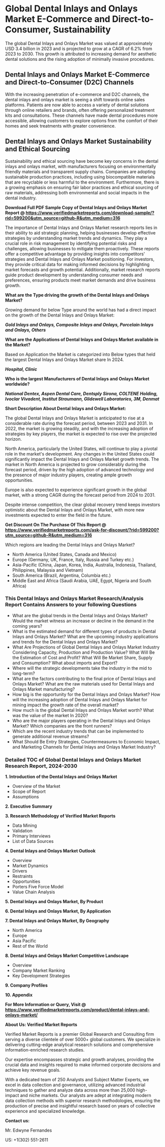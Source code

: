 <h1>Global Dental Inlays and Onlays Market E-Commerce and Direct-to-Consumer, Sustainability</h1><p class=""><p>The global Dental Inlays and Onlays Market was valued at approximately USD 3.4 billion in 2023 and is projected to grow at a CAGR of 6.2% from 2023 to 2030. This growth is attributed to increasing demand for aesthetic dental solutions and the rising adoption of minimally invasive procedures.</p><h2>Dental Inlays and Onlays Market E-Commerce and Direct-to-Consumer (D2C) Channels</h2><p>With the increasing penetration of e-commerce and D2C channels, the dental inlays and onlays market is seeing a shift towards online sales platforms. Patients are now able to access a variety of dental solutions through online retailers and brands, often offering personalized treatment kits and consultations. These channels have made dental procedures more accessible, allowing customers to explore options from the comfort of their homes and seek treatments with greater convenience.</p><h2>Dental Inlays and Onlays Market Sustainability and Ethical Sourcing</h2><p>Sustainability and ethical sourcing have become key concerns in the dental inlays and onlays market, with manufacturers focusing on environmentally friendly materials and transparent supply chains. Companies are adopting sustainable production practices, including using biocompatible materials that are recyclable or less harmful to the environment. Furthermore, there is a growing emphasis on ensuring fair labor practices and ethical sourcing of raw materials, addressing both environmental and social impacts in the dental industry.</p></p><p class=""><strong>Download Full PDF Sample Copy of Dental Inlays and Onlays Market Report @ <a href="https://www.verifiedmarketreports.com/download-sample/?rid=599200&utm_source=github-R&utm_medium=316" target="_blank">https://www.verifiedmarketreports.com/download-sample/?rid=599200&utm_source=github-R&utm_medium=316</a></strong></p><p>The importance of&nbsp;Dental Inlays and Onlays Market research reports lies in their ability to aid strategic planning, helping businesses develop effective strategies by understanding market trends and dynamics. They play a crucial role in risk management by identifying potential risks and challenges, allowing businesses to mitigate them proactively. These reports offer a competitive advantage by providing insights into competitors' strategies and Dental Inlays and Onlays Market positioning. For investors, they provide critical data for making informed decisions by highlighting market forecasts and growth potential. Additionally, market research reports guide product development by understanding consumer needs and preferences, ensuring products meet market demands and drive business growth.</p><p><strong>What are the&nbsp;Type driving the growth of the Dental Inlays and Onlays Market?</strong></p><p id="" class="">Growing demand for below Type around the world has had a direct impact on the growth of the Dental Inlays and Onlays Market:</p><p class=""><em><strong>Gold Inlays and Onlays, Composite Inlays and Onlays, Porcelain Inlays and Onlays, Others</strong></em></p><p class=""><strong>What are the&nbsp;Applications&nbsp;of Dental Inlays and Onlays Market available in the Market?</strong></p><p id="" class="">Based on Application the Market is categorized into Below types that held the largest Dental Inlays and Onlays Market share In 2024.</p><p class=""><em><strong>Hospital, Clinic</strong></em></p><p class=""><strong>Who is the largest Manufacturers of Dental Inlays and Onlays Market worldwide?</strong></p><p><em><strong>National Dentex, Aspen Dental Care, Dentsply Sirona, COLTENE Holding, Ivoclar Vivadent, Institut Straumann, Glidewell Laboratories, 3M, Denmat</strong></em></p><p id="" class=""><strong>Short Description About Dental Inlays and Onlays Market:</strong></p><p>The global Dental Inlays and Onlays Market is anticipated to rise at a considerable rate during the forecast period, between 2023 and 2031. In 2022, the market is growing steadily, and with the increasing adoption of strategies by key players, the market is expected to rise over the projected horizon.</p><p>North America, particularly the United States, will continue to play a pivotal role in the market's development. Any changes in the United States could significantly impact the Dental Inlays and Onlays Market growth trends. The market in North America is projected to grow considerably during the forecast period, driven by the high adoption of advanced technology and the presence of major industry players, creating ample growth opportunities.</p><p>Europe is also expected to experience significant growth in the global market, with a strong CAGR during the forecast period from 2024 to 2031.</p><p>Despite intense competition, the clear global recovery trend keeps investors optimistic about the Dental Inlays and Onlays Market, with more new investments expected to enter the field in the future.</p><p id="" class=""><strong>Get Discount On The Purchase Of This Report @ <a href="https://www.verifiedmarketreports.com/ask-for-discount/?rid=599200?utm_source=github-R&utm_medium=316" target="_blank">https://www.verifiedmarketreports.com/ask-for-discount/?rid=599200?utm_source=github-R&utm_medium=316</a></strong></p><p class="">Which regions are leading the Dental Inlays and Onlays Market?</p><ul><li>North America (United States, Canada and Mexico)</li><li>Europe (Germany, UK, France, Italy, Russia and Turkey etc.)</li><li>Asia-Pacific (China, Japan, Korea, India, Australia, Indonesia, Thailand, Philippines, Malaysia and Vietnam)</li><li>South America (Brazil, Argentina, Columbia etc.)</li><li>Middle East and Africa (Saudi Arabia, UAE, Egypt, Nigeria and South Africa)</li></ul><h3 id="" class="">This Dental Inlays and Onlays Market Research/Analysis Report Contains Answers to your following Questions</h3><ul><li>What are the global trends in the Dental Inlays and Onlays Market? Would the market witness an increase or decline in the demand in the coming years?</li><li>What is the estimated demand for different types of products in Dental Inlays and Onlays Market? What are the upcoming industry applications and trends for the Dental Inlays and Onlays Market?</li><li>What Are Projections of Global Dental Inlays and Onlays Market Industry Considering Capacity, Production and Production Value? What Will Be the Estimation of Cost and Profit? What Will Be Market Share, Supply and Consumption? What about imports and Export?</li><li>Where will the strategic developments take the industry in the mid to long-term?</li><li>What are the factors contributing to the final price of Dental Inlays and Onlays Market? What are the raw materials used for Dental Inlays and Onlays Market manufacturing?</li><li>How big is the opportunity for the Dental Inlays and Onlays Market? How will the increasing adoption of Dental Inlays and Onlays Market for mining impact the growth rate of the overall market?</li><li>How much is the global Dental Inlays and Onlays Market worth? What was the value of the market In 2020?</li><li>Who are the major players operating in the Dental Inlays and Onlays Market? Which companies are the front runners?</li><li>Which are the recent industry trends that can be implemented to generate additional revenue streams?</li><li>What Should Be Entry Strategies, Countermeasures to Economic Impact, and Marketing Channels for Dental Inlays and Onlays Market Industry?</li></ul><h3 id="" class="">Detailed TOC of Global Dental Inlays and Onlays Market Research Report, 2024-2030</h3><p id="" class=""><strong>1. Introduction of the Dental Inlays and Onlays Market</strong></p><ul><li>Overview of the Market</li><li>Scope of Report</li><li>Assumptions</li></ul><p id="" class=""><strong>2. Executive Summary</strong></p><p id="" class=""><strong>3. Research Methodology of Verified Market Reports</strong></p><ul><li>Data Mining</li><li>Validation</li><li>Primary Interviews</li><li>List of Data Sources</li></ul><p id="" class=""><strong>4. Dental Inlays and Onlays Market Outlook</strong></p><ul><li>Overview</li><li>Market Dynamics</li><li>Drivers</li><li>Restraints</li><li>Opportunities</li><li>Porters Five Force Model</li><li>Value Chain Analysis</li></ul><p id="" class=""><strong>5. Dental Inlays and Onlays Market, By Product</strong></p><p id="" class=""><strong>6. Dental Inlays and Onlays Market, By Application</strong></p><p id="" class=""><strong>7. Dental Inlays and Onlays Market, By Geography</strong></p><ul><li>North America</li><li>Europe</li><li>Asia Pacific</li><li>Rest of the World</li></ul><p id="" class=""><strong>8. Dental Inlays and Onlays Market Competitive Landscape</strong></p><ul><li>Overview</li><li>Company Market Ranking</li><li>Key Development Strategies</li></ul><p id="" class=""><strong>9. Company Profiles</strong></p><p id="" class=""><strong>10. Appendix</strong></p><p id="" class=""><strong>For More Information or Query, Visit @ <a href="https://www.verifiedmarketreports.com/product/dental-inlays-and-onlays-market/" target="_blank">https://www.verifiedmarketreports.com/product/dental-inlays-and-onlays-market/</a></strong></p><p id="" class=""><strong>About Us: Verified Market Reports</strong></p><p id="" class="">Verified Market Reports is a premier Global Research and Consulting firm serving a diverse clientele of over 5000+ global customers. We specialize in delivering cutting-edge analytical research solutions and comprehensive information-enriched research studies.</p><p id="" class="">Our expertise encompasses strategic and growth analyses, providing the crucial data and insights required to make informed corporate decisions and achieve key revenue goals.</p><p id="" class="">With a dedicated team of 250 Analysts and Subject Matter Experts, we excel in data collection and governance, utilizing advanced industrial techniques to gather and analyze data across more than 25,000 high-impact and niche markets. Our analysts are adept at integrating modern data collection methods with superior research methodologies, ensuring the production of precise and insightful research based on years of collective experience and specialized knowledge.</p><p id="" class=""><strong>Contact us:</strong></p><p id="" class="">Mr. Edwyne Fernandes</p><p id="" class="">US: +1(302) 551-2611</p>